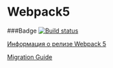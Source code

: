 # Webpack5
###Badge
[![Build status](https://ci.appveyor.com/api/projects/status/bf9clx40540qjfbj?svg=true)](https://ci.appveyor.com/project/KateYachmeneva/ahj-enviroment)

[Информация о релизе Webpack 5](https://webpack.js.org/blog/2020-10-10-webpack-5-release/)

[Migration Guide](https://webpack.js.org/migrate/5/)
